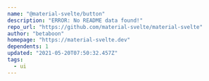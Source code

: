 ```yaml
---
name: "@material-svelte/button"
description: "ERROR: No README data found!"
repo_url: "https://github.com/material-svelte/material-svelte"
author: "betaboon"
homepage: "https://material-svelte.dev"
dependents: 1
updated: "2021-05-20T07:50:32.457Z"
tags: 
  - ui
---
```


